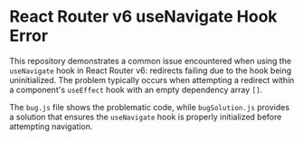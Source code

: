 # React Router v6 useNavigate Hook Error

This repository demonstrates a common issue encountered when using the `useNavigate` hook in React Router v6: redirects failing due to the hook being uninitialized.  The problem typically occurs when attempting a redirect within a component's `useEffect` hook with an empty dependency array `[]`. 

The `bug.js` file shows the problematic code, while `bugSolution.js` provides a solution that ensures the `useNavigate` hook is properly initialized before attempting navigation.